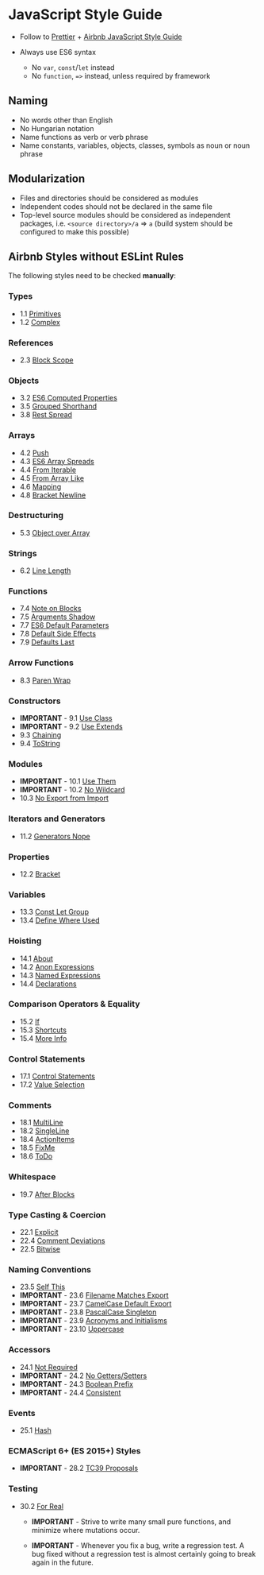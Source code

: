 # JavaScript Style Guide

- Follow to [Prettier](https://prettier.io) + [Airbnb JavaScript Style Guide](https://github.com/airbnb/javascript)

- Always use ES6 syntax

  - No `var`, `const`/`let` instead
  - No `function`, `=>` instead, unless required by framework

## Naming

- No words other than English
- No Hungarian notation
- Name functions as verb or verb phrase
- Name constants, variables, objects, classes, symbols as noun or noun phrase

## Modularization

- Files and directories should be considered as modules
- Independent codes should not be declared in the same file
- Top-level source modules should be considered as independent packages, i.e. `<source directory>/a` => `a` (build system should be configured to make this possible)

## Airbnb Styles without ESLint Rules

The following styles need to be checked **manually**:

### Types

- 1.1 [Primitives](https://github.com/airbnb/javascript#types--primitives)
- 1.2 [Complex](https://github.com/airbnb/javascript#types--complex)

### References

- 2.3 [Block Scope](https://github.com/airbnb/javascript#references--block-scope)

### Objects

- 3.2 [ES6 Computed Properties](https://github.com/airbnb/javascript#es6-computed-properties)
- 3.5 [Grouped Shorthand](https://github.com/airbnb/javascript#objects--grouped-shorthand)
- 3.8 [Rest Spread](https://github.com/airbnb/javascript#objects--rest-spread)

### Arrays

- 4.2 [Push](https://github.com/airbnb/javascript#arrays--push)
- 4.3 [ES6 Array Spreads](https://github.com/airbnb/javascript#es6-array-spreads)
- 4.4 [From Iterable](https://github.com/airbnb/javascript#arrays--from-iterable)
- 4.5 [From Array Like](https://github.com/airbnb/javascript#arrays--from-array-like)
- 4.6 [Mapping](https://github.com/airbnb/javascript#arrays--mapping)
- 4.8 [Bracket Newline](https://github.com/airbnb/javascript#arrays--bracket-newline)

### Destructuring

- 5.3 [Object over Array](https://github.com/airbnb/javascript#destructuring--object-over-array)

### Strings

- 6.2 [Line Length](https://github.com/airbnb/javascript#strings--line-length)

### Functions

- 7.4 [Note on Blocks](https://github.com/airbnb/javascript#functions--note-on-blocks)
- 7.5 [Arguments Shadow](https://github.com/airbnb/javascript#functions--arguments-shadow)
- 7.7 [ES6 Default Parameters](https://github.com/airbnb/javascript#es6-default-parameters)
- 7.8 [Default Side Effects](https://github.com/airbnb/javascript#functions--default-side-effects)
- 7.9 [Defaults Last](https://github.com/airbnb/javascript#functions--defaults-last)

### Arrow Functions

- 8.3 [Paren Wrap](https://github.com/airbnb/javascript#arrows--paren-wrap)

### Constructors

- <a name="constructors--use-class">**IMPORTANT**</a> - 9.1 [Use Class](https://github.com/airbnb/javascript#constructors--use-class)
- <a name="constructors--extends">**IMPORTANT**</a> - 9.2 [Use Extends](https://github.com/airbnb/javascript#constructors--extends)
- 9.3 [Chaining](https://github.com/airbnb/javascript#constructors--chaining)
- 9.4 [ToString](https://github.com/airbnb/javascript#constructors--tostring)

### Modules

- <a name="modules--use-them">**IMPORTANT**</a> - 10.1 [Use Them](https://github.com/airbnb/javascript#modules--use-them)
- <a name="modules--no-wildcard">**IMPORTANT**</a> - 10.2 [No Wildcard](https://github.com/airbnb/javascript#modules--no-wildcard)
- 10.3 [No Export from Import](https://github.com/airbnb/javascript#modules--no-export-from-import)

### Iterators and Generators

- 11.2 [Generators Nope](https://github.com/airbnb/javascript#generators--nope)

### Properties

- 12.2 [Bracket](https://github.com/airbnb/javascript#properties--bracket)

### Variables

- 13.3 [Const Let Group](https://github.com/airbnb/javascript#variables--const-let-group)
- 13.4 [Define Where Used](https://github.com/airbnb/javascript#variables--define-where-used)

### Hoisting

- 14.1 [About](https://github.com/airbnb/javascript#hoisting--about)
- 14.2 [Anon Expressions](https://github.com/airbnb/javascript#hoisting--anon-expressions)
- 14.3 [Named Expressions](https://github.com/airbnb/javascript#hoisting--named-expresions)
- 14.4 [Declarations](https://github.com/airbnb/javascript#hoisting--declarations)

### Comparison Operators & Equality

- 15.2 [If](https://github.com/airbnb/javascript#comparison--if)
- 15.3 [Shortcuts](https://github.com/airbnb/javascript#comparison--shortcuts)
- 15.4 [More Info](https://github.com/airbnb/javascript#comparison--moreinfo)

### Control Statements

- 17.1 [Control Statements](https://github.com/airbnb/javascript#control-statements)
- 17.2 [Value Selection](https://github.com/airbnb/javascript#control-statements--value-selection)

### Comments

- 18.1 [MultiLine](https://github.com/airbnb/javascript#comments--multiline)
- 18.2 [SingleLine](https://github.com/airbnb/javascript#comments--singleline)
- 18.4 [ActionItems](https://github.com/airbnb/javascript#comments--actionitems)
- 18.5 [FixMe](https://github.com/airbnb/javascript#comments--fixme)
- 18.6 [ToDo](https://github.com/airbnb/javascript#comments--todo)

### Whitespace

- 19.7 [After Blocks](https://github.com/airbnb/javascript#whitespace--after-blocks)

### Type Casting & Coercion

- 22.1 [Explicit](https://github.com/airbnb/javascript#coercion--explicit)
- 22.4 [Comment Deviations](https://github.com/airbnb/javascript#coercion--comment-deviations)
- 22.5 [Bitwise](https://github.com/airbnb/javascript#coercion--bitwise)

### Naming Conventions

- 23.5 [Self This](https://github.com/airbnb/javascript#naming--self-this)
- <a name="naming--filename-matches-export">**IMPORTANT**</a> - 23.6 [Filename Matches Export](https://github.com/airbnb/javascript#naming--filename-matches-export)
- <a name="naming--camelCase-default-export">**IMPORTANT**</a> - 23.7 [CamelCase Default Export](https://github.com/airbnb/javascript#naming--camelCase-default-export)
- <a name="naming--PascalCase-default-export">**IMPORTANT**</a> - 23.8 [PascalCase Singleton](https://github.com/airbnb/javascript#naming--PascalCase-singleton)
- <a name="naming--Acronyms-and-Initialisms">**IMPORTANT**</a> - 23.9 [Acronyms and Initialisms](https://github.com/airbnb/javascript#naming--Acronyms-and-Initialisms)
- <a name="naming--uppercase">**IMPORTANT**</a> - 23.10 [Uppercase](https://github.com/airbnb/javascript#naming--uppercase)

### Accessors

- 24.1 [Not Required](https://github.com/airbnb/javascript#accessors--not-required)
- <a name="accessors--no-getters-setters">**IMPORTANT**</a> - 24.2 [No Getters/Setters](https://github.com/airbnb/javascript#accessors--no-getters-setters)
- <a name="accessors--boolean-prefix">**IMPORTANT**</a> - 24.3 [Boolean Prefix](https://github.com/airbnb/javascript#accessors--boolean-prefix)
- <a name="accessors--consistent">**IMPORTANT**</a> - 24.4 [Consistent](https://github.com/airbnb/javascript#accessors--consistent)

### Events

- 25.1 [Hash](https://github.com/airbnb/javascript#events--hash)

### ECMAScript 6+ (ES 2015+) Styles

- <a name="tc39-proposals">**IMPORTANT**</a> - 28.2 [TC39 Proposals](https://github.com/airbnb/javascript#tc39-proposals)

### Testing

- 30.2 [For Real](https://github.com/airbnb/javascript#testing--for-real)

  - <a name="testing--pure-functions">**IMPORTANT**</a> - Strive to write
    many small pure functions, and minimize where mutations occur.

  - <a name="testing--regression-test">**IMPORTANT**</a> - Whenever you fix
    a bug, write a regression test. A bug fixed without a regression test is
    almost certainly going to break again in the future.
